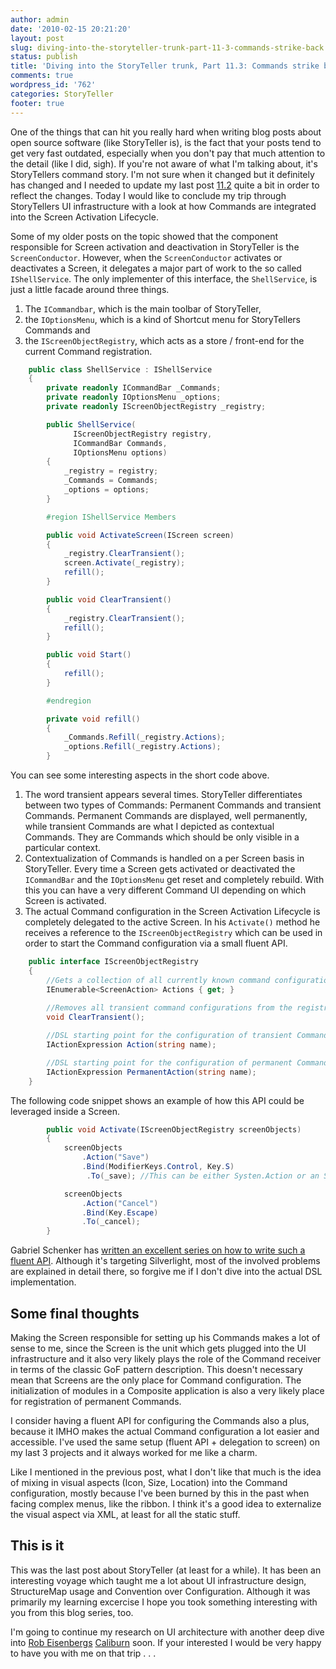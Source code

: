 ```yaml
---
author: admin
date: '2010-02-15 20:21:20'
layout: post
slug: diving-into-the-storyteller-trunk-part-11-3-commands-strike-back
status: publish
title: 'Diving into the StoryTeller trunk, Part 11.3: Commands strike back'
comments: true
wordpress_id: '762'
categories: StoryTeller
footer: true
---
```

One of the things that can hit you really hard when writing blog posts about open source software (like StoryTeller is), 
is the fact that your posts tend to get very fast outdated, especially when you don't pay that much attention to the detail (like I did, sigh). 
If you're not aware of what I'm talking about, it's StoryTellers command story. I'm not sure when it changed but it definitely has changed and I 
needed to update my last post [11.2](/2010/01/09/diving-into-the-storyteller-trunk-part-11-2-more-on-commands/) quite a bit in order 
to reflect the changes. Today I would like to conclude my trip through StoryTellers UI infrastructure with a look at how Commands are integrated 
into the Screen Activation Lifecycle.  
<!--more-->

Some of my older posts on the topic showed that the component responsible for Screen activation and deactivation in StoryTeller is the `ScreenConductor`. 
However, when the `ScreenConductor` activates or deactivates a Screen, it delegates a major part of work to the so called `IShellService`. 
The only implementer of this interface, the `ShellService`, is just a little facade around three things.

1. The `ICommandbar`, which is the main toolbar of StoryTeller,
2. the `IOptionsMenu`, which is a kind of Shortcut menu for StoryTellers Commands and
3. the `IScreenObjectRegistry`, which acts as a store  / front-end for the current Command registration.


``` csharp The ShellService
    public class ShellService : IShellService
    {
        private readonly ICommandBar _Commands;
        private readonly IOptionsMenu _options;
        private readonly IScreenObjectRegistry _registry;

        public ShellService(
              IScreenObjectRegistry registry, 
              ICommandBar Commands, 
              IOptionsMenu options)
        {
            _registry = registry;
            _Commands = Commands;
            _options = options;
        }

        #region IShellService Members

        public void ActivateScreen(IScreen screen)
        {
            _registry.ClearTransient();
            screen.Activate(_registry);
            refill();
        }

        public void ClearTransient()
        {
            _registry.ClearTransient();
            refill();
        }

        public void Start()
        {
            refill();
        }

        #endregion

        private void refill()
        {
            _Commands.Refill(_registry.Actions);
            _options.Refill(_registry.Actions);
        }
```

You can see some interesting aspects in the short code above.

1. The word transient appears several times. StoryTeller differentiates between two types of Commands: 
Permanent Commands and transient Commands. Permanent Commands are displayed, well permanently, while transient Commands are 
what I depicted as contextual Commands. They are Commands which should be only visible in a particular context. 
2. Contextualization of Commands is handled on a per Screen basis in StoryTeller. Every time a Screen gets activated or 
deactivated the `ICommandBar` and the `IOptionsMenu` get reset and completely rebuild. With this you can have a very different Command UI 
depending on which Screen is activated.
3. The actual Command configuration in the Screen Activation Lifecycle is completely delegated to the active Screen. In his `Activate()` method he 
receives a reference to the `IScreenObjectRegistry` which can be used in order to start the Command configuration via a small fluent API. 

``` csharp IScreenObjectRegistry 
    public interface IScreenObjectRegistry
    {
        //Gets a collection of all currently known command configurations  
        IEnumerable<ScreenAction> Actions { get; }
        
        //Removes all transient command configurations from the registry
        void ClearTransient();

        //DSL starting point for the configuration of transient Commands
        IActionExpression Action(string name);

        //DSL starting point for the configuration of permanent Commands
        IActionExpression PermanentAction(string name);
    }

```

The following code snippet shows an example of how this API could be leveraged inside a Screen.

``` csharp Inside a screen
        public void Activate(IScreenObjectRegistry screenObjects)
        {
            screenObjects
                .Action("Save")
                .Bind(ModifierKeys.Control, Key.S)
                 .To(_save); //This can be either Systen.Action or an System.Windows.Input.ICommand

            screenObjects
                .Action("Cancel")
                .Bind(Key.Escape)
                .To(_cancel);
        }

```

Gabriel Schenker has [written an excellent series on how to write such a fluent API](http://www.lostechies.com/blogs/gabrielschenker/archive/2010/01/08/fluent-silverlight-table-of-content.aspx). 
Although it's targeting Silverlight, most of the involved problems are explained in detail there, so forgive me if I don't dive into the actual DSL implementation.

Some final thoughts
---------------------

Making the Screen responsible for setting up his Commands makes a lot of sense to me, since the Screen is the unit which gets plugged into the UI infrastructure 
and it also very likely plays the role of the Command receiver in terms of the classic GoF pattern description. 
This doesn't necessary mean that Screens are the only place for Command configuration. 
The initialization of modules in a Composite application is also a very likely place for registration of permanent Commands.

I consider having a fluent API for configuring the Commands also a plus, because it IMHO makes the actual Command configuration a lot easier and accessible. 
I've used the same setup (fluent API + delegation to screen) on my last 3 projects and it always worked for me like a charm.

Like I mentioned in the previous post, what I don't like that much is the idea of mixing in visual aspects (Icon, Size, Location) into the Command configuration, 
mostly because I've been burned by this in the past when facing complex menus, like the ribbon. 
I think it's a good idea to externalize the visual aspect via XML, at least for all the static stuff.

This is it
-------------
This was the last post about StoryTeller (at least for a while). It has been an interesting voyage which taught me a lot about UI infrastructure design, 
StructureMap usage and Convention over Configuration. Although it was primarily my learning excercise I hope you took something interesting with you 
from this blog series, too.

I'm going to continue my research on UI architecture with another deep dive into [Rob Eisenbergs](http://devlicio.us/blogs/rob_eisenberg/default.aspx) [Caliburn](http://www.codeplex.com/caliburn) soon. 
If your interested I would be very happy to have you with me on that trip . . .
